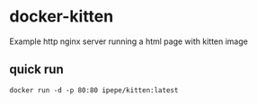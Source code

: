 # docker-kitten
Example http nginx server running a html page with kitten image

## quick run

`docker run -d -p 80:80 ipepe/kitten:latest`
